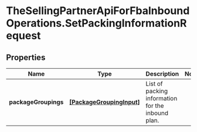 # TheSellingPartnerApiForFbaInboundOperations.SetPackingInformationRequest

## Properties
Name | Type | Description | Notes
------------ | ------------- | ------------- | -------------
**packageGroupings** | [**[PackageGroupingInput]**](PackageGroupingInput.md) | List of packing information for the inbound plan. | 


